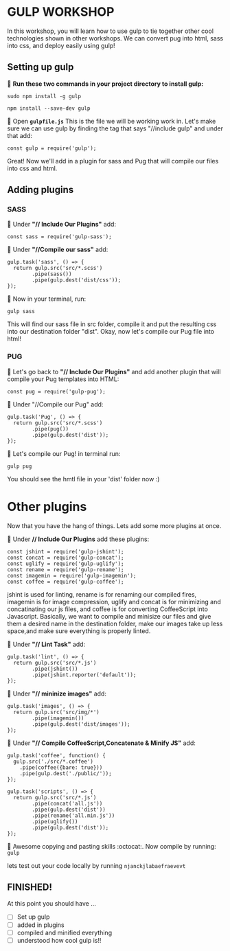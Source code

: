 # GULP WORKSHOP

In this workshop, you will learn how to use gulp to tie together other cool technologies shown in other workshops. We can convert pug into html, sass into css, and deploy easily using gulp!

## Setting up gulp

:rocket: **Run these two commands in your project directory to install gulp:**

`sudo npm install -g gulp`

`npm install --save-dev gulp`

:rocket: Open **`gulpfile.js`** This is the file we will be working work in.  Let's make sure we can use gulp by finding the tag that says "//include gulp" and under that add:

`const gulp = require('gulp');`

Great! Now we'll add in a plugin for sass and Pug that will compile our files into css and html.

## Adding plugins

### SASS

:rocket: Under **"// Include Our Plugins"** add:

`const sass = require('gulp-sass');`

:rocket: Under **"//Compile our sass"** add:

```
gulp.task('sass', () => {
  return gulp.src('src/*.scss')
        .pipe(sass())
        .pipe(gulp.dest('dist/css'));
});
```
:rocket: Now in your terminal, run:

`gulp sass`

This will find our sass file in src folder, compile it and put the resulting css into our destination folder "dist". Okay, now let's compile our Pug file into html!

### PUG

:rocket: Let's go back to  **"// Include Our Plugins"** and add another plugin that will compile your Pug templates into HTML:

`const pug = require('gulp-pug');`

:rocket: Under "//Compile our Pug" add:

```
gulp.task('Pug', () => {
  return gulp.src('src/*.scss')
        .pipe(pug())
        .pipe(gulp.dest('dist'));
});
```
:rocket: Let's compile our Pug! in terminal run:

`gulp pug`

You should see the hmtl file in your 'dist' folder now :)

# Other plugins

Now that you have the hang of things. Lets add some more plugins at once.

:rocket: Under **// Include Our Plugins** add these plugins:
```
const jshint = require('gulp-jshint');
const concat = require('gulp-concat');
const uglify = require('gulp-uglify');
const rename = require('gulp-rename');
const imagemin = require('gulp-imagemin');
const coffee = require('gulp-coffee');
```
jshint is used for linting, rename is for renaming our compiled fires, imagemin is for image compression, uglify and concat is for minimizing and concatinating our js files, and coffee is for converting CoffeeScript into Javascript. Basically, we want to compile and minisize our files and give them a desired name in the destination folder, make our images take up less space,and make sure everything is properly linted.

:rocket: Under **"// Lint Task"** add:
```
gulp.task('lint', () => {
  return gulp.src('src/*.js')
        .pipe(jshint())
        .pipe(jshint.reporter('default'));
});
```
:rocket: Under **"// mininize images"** add:
```
gulp.task('images', () => {
  return gulp.src('src/img/*')
        .pipe(imagemin())
        .pipe(gulp.dest('dist/images'));
});
```
:rocket: Under **"// Compile CoffeeScript,Concatenate & Minify JS"** add:
```
gulp.task('coffee', function() {
  gulp.src('./src/*.coffee')
    .pipe(coffee({bare: true}))
    .pipe(gulp.dest('./public/'));
});

gulp.task('scripts', () => {
  return gulp.src('src/*.js')
        .pipe(concat('all.js'))
        .pipe(gulp.dest('dist'))
        .pipe(rename('all.min.js'))
        .pipe(uglify())
        .pipe(gulp.dest('dist'));
});
```
:rocket: Awesome copying and pasting skills :octocat:.  Now compile by running:
`gulp`

lets test out your code locally by running `njanckjlabaefraevevt`

## FINISHED!
At this point you should have ...
- [ ] Set up gulp
- [ ] added in plugins
- [ ] compiled and minified everything
- [ ] understood how cool gulp is!!
